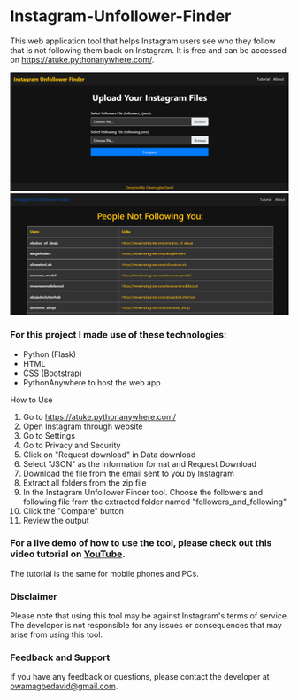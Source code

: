 # Instagram-Unfollower-Finder

This web application tool that helps Instagram users see who they follow that is not following them back on Instagram. It is free and can be accessed on https://atuke.pythonanywhere.com/.

![Instagram Unfollower Finder Home Page](static\images\iufhomepage.png)
![Instagram Unfollower Finder Compare Page](static\images\iufcomparepage.png)

<!-- ![image](https://user-images.githubusercontent.com/72551453/218328016-5888caa2-45e6-41ef-810c-2db630b72977.png) -->

### For this project I made use of these technologies:

- Python (Flask)
- HTML
- CSS (Bootstrap)
- PythonAnywhere to host the web app

How to Use

1. Go to https://atuke.pythonanywhere.com/
2. Open Instagram through website
3. Go to Settings
4. Go to Privacy and Security
5. Click on "Request download" in Data download
6. Select "JSON" as the Information format and Request Download
7. Download the file from the email sent to you by Instagram
8. Extract all folders from the zip file
9. In the Instagram Unfollower Finder tool. Choose the followers and following file from the extracted folder named "followers_and_following"
10. Click the "Compare" button
11. Review the output

### For a live demo of how to use the tool, please check out this video tutorial on [YouTube](https://youtu.be/dYLxDBYqITg).

The tutorial is the same for mobile phones and PCs.

### Disclaimer

Please note that using this tool may be against Instagram's terms of service. The developer is not responsible for any issues or consequences that may arise from using this tool.

### Feedback and Support

If you have any feedback or questions, please contact the developer at owamagbedavid@gmail.com.
